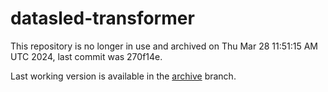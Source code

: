 # datasled-transformer

This repository is no longer in use and archived on Thu Mar 28 11:51:15 AM UTC 2024, last commit was 270f14e.

Last working version is available in the [archive](https://github.com/84codes/datasled-transformer/tree/archive) branch.

